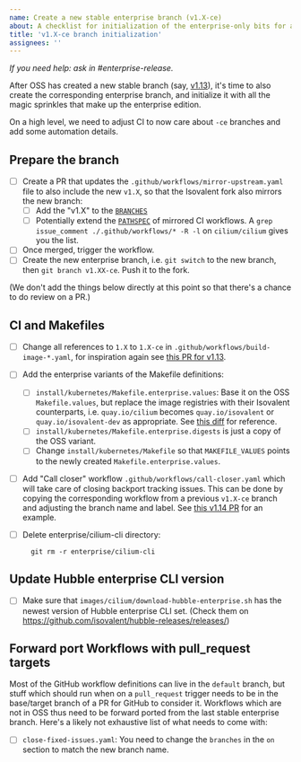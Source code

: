 ```yaml
---
name: Create a new stable enterprise branch (v1.X-ce)
about: A checklist for initialization of the enterprise-only bits for a new stable branch
title: 'v1.X-ce branch initialization'
assignees: ''
---
```


_If you need help: ask in #enterprise-release._

After OSS has created a new stable branch (say, [v1.13]), it's time to also
create the corresponding enterprise branch, and initialize it with all the magic
sprinkles that make up the enterprise edition.

On a high level, we need to adjust CI to now care about `-ce` branches and add
some automation details.

## Prepare the branch

- [ ] Create a PR that updates the `.github/workflows/mirror-upstream.yaml`
      file to also include the new `v1.X`, so that the Isovalent fork also
      mirrors the new branch:
  - [ ] Add the "v1.X" to the [`BRANCHES`]
  - [ ] Potentially extend the [`PATHSPEC`] of mirrored CI workflows. A
        `grep issue_comment ./.github/workflows/* -R -l` on
        `cilium/cilium` gives you the list.
- [ ] Once merged, trigger the workflow.
- [ ] Create the new enterprise branch, i.e. `git switch` to the new branch,
      then `git branch v1.XX-ce`. Push it to the fork.

(We don't add the things below directly at this point so that there's a chance
to do review on a PR.)

## CI and Makefiles

- [ ] Change all references to `1.X` to `1.X-ce` in
      `.github/workflows/build-image-*.yaml`, for inspiration again see [this PR
      for v1.13].
- [ ] Add the enterprise variants of the Makefile definitions:
  - [ ] `install/kubernetes/Makefile.enterprise.values`: Base it on the OSS
        `Makefile.values`, but replace the image registries with their Isovalent
        counterparts, i.e. `quay.io/cilium` becomes `quay.io/isovalent` or
        `quay.io/isovalent-dev` as appropriate. See [this diff] for reference.
  - [ ] `install/kubernetes/Makefile.enterprise.digests` is just a copy of the
        OSS variant.
  - [ ] Change `install/kubernetes/Makefile` so that `MAKEFILE_VALUES` points to
        the newly created `Makefile.enterprise.values`.
- [ ] Add "Call closer" workflow `.github/workflows/call-closer.yaml` which
      will take care of closing backport tracking issues. This can be done by
      copying the corresponding workflow from a previous `v1.X-ce` branch and
      adjusting the branch name and label. See [this v1.14 PR] for an example.
- [ ] Delete enterprise/cilium-cli directory:

        git rm -r enterprise/cilium-cli

## Update Hubble enterprise CLI version
- [ ] Make sure that `images/cilium/download-hubble-enterprise.sh` has the
      newest version of Hubble enterprise CLI set. (Check them on
      https://github.com/isovalent/hubble-releases/releases/)

## Forward port Workflows with pull_request targets

Most of the GitHub workflow definitions can live in the `default` branch, but
stuff which should run when on a `pull_request` trigger needs to be in the
base/target branch of a PR for GitHub to consider it. Workflows which are not in
OSS thus need to be forward ported from the last stable enterprise branch.
Here's a likely not exhaustive list of what needs to come with:

- [ ] `close-fixed-issues.yaml`: You need to change the `branches` in the `on`
      section to match the new branch name.


[v1.13]: https://github.com/cilium/cilium/tree/v1.13
[this diff]: https://github.com/isovalent/cilium/pull/746#issuecomment-1437703837
[this PR for v1.13]: https://github.com/isovalent/cilium/pull/574
[`BRANCHES`]: https://github.com/isovalent/cilium/blob/db3697989ca5224b246e358867107cc28c3d25ba/.github/workflows/mirror-upstream.yaml#L28
[`PATHSPEC`]: https://github.com/isovalent/cilium/blob/db3697989ca5224b246e358867107cc28c3d25ba/.github/workflows/mirror-upstream.yaml#L65
[this v1.14 PR]: https://github.com/isovalent/cilium/pull/1629
